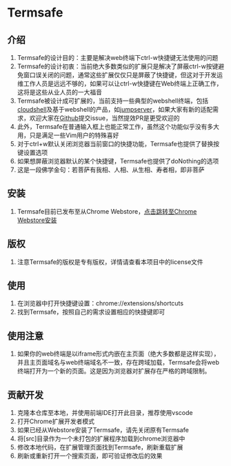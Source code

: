 # Termsafe
## 介绍
1. Termsafe的设计目的：主要是解决web终端下ctrl-w快捷键无法使用的问题
1. Termsafe的设计初衷：当前绝大多数类似的扩展只是解决了屏蔽ctrl-w按键避免窗口误关闭的问题，通常这些扩展仅仅只是屏蔽了快捷键，但这对于开发运维工作人员是远远不够的，如果可以让ctrl-w快捷键在Web终端上正确工作，这将是这些从业人员的一大福音
1. Termsafe被设计成可扩展的，当前支持一些典型的webshell终端，包括[cloudshell](https://github.com/cloudtty/cloudtty)及基于webshell的产品，如[jumpserver](https://jumpserver.org)，如果大家有新的适配需求，欢迎大家在[Github](https://github.com/wurenny/termsafe)提交issue，当然提效PR是更受欢迎的
1. 此外，Termsafe在普通输入框上也能正常工作，虽然这个功能似乎没有多大用，只是满足一些Vim用户的特殊喜好
1. 对于ctrl+w默认关闭浏览器当前窗口的快捷功能，Termsafe也提供了替换按键设置选项
1. 如果想屏蔽浏览器默认的某个快捷键，Termsafe也提供了doNothing的选项
1. 这是一段佛学金句：若菩萨有我相、人相、从生相、寿者相，即非菩萨

## 安装
1. Termsafe目前已发布至从Chrome Webstore，[点击跳转至Chrome Webstore安装](https://chromewebstore.google.com/detail/termsafe/lfpighaafadfeedglcggekhadfoogfih)

## 版权
1. 注意Termsafe的版权是专有版权，详情请查看本项目中的license文件

## 使用
1. 在浏览器中打开快捷键设置：chrome://extensions/shortcuts
1. 找到Termsafe，按照自己的需求设置相应的快捷键即可

## 使用注意
1. 如果你的web终端是以iframe形式内嵌在主页面（绝大多数都是这样实现），并且主页面域名与web终端域名不一致，存在跨域加载，Termsafe会将web终端打开为一个新的页面。这是因为浏览器对扩展存在严格的跨域限制。

## 贡献开发
1. 克隆本仓库至本地，并使用前端IDE打开此目录，推荐使用vscode
1. 打开Chrome扩展开发者模式
1. 如果已经从Webstore安装了Termsafe，请先关闭原有Termsafe
1. 将[src]目录作为一个未打包的扩展程序加载到chrome浏览器中
1. 修改本地代码，在扩展管理页面找到Termsafe，刷新重载扩展
1. 刷新或重新打开一个搜索页面，即可验证修改后的效果
